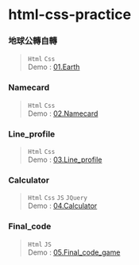 # html-css-practice
### 地球公轉自轉
> `Html` `Css`  
> Demo : [01.Earth](https://ykliu0213.github.io/html-css-practice/01.Earth/index.html)

### Namecard
> `Html` `Css`  
> Demo : [02.Namecard](https://ykliu0213.github.io/html-css-practice/02.Namecard/index.html)

### Line_profile
> `Html` `Css`  
> Demo : [03.Line_profile](https://ykliu0213.github.io/html-css-practice/03.Line_profile/index.html)

### Calculator
> `Html` `Css` `JS` `JQuery`  
> Demo : [04.Calculator](https://ykliu0213.github.io/html-css-practice/04.Calculator/index.html)

### Final_code
> `Html` `JS`  
> Demo : [05.Final_code_game](https://ykliu0213.github.io/html-css-practice/05.Final_code_game/index.html)
